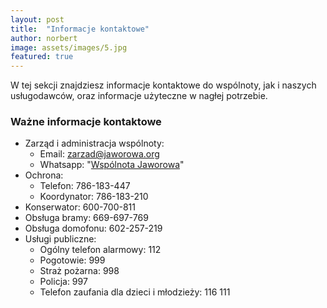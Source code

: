 ```yaml
---
layout: post
title:  "Informacje kontaktowe"
author: norbert
image: assets/images/5.jpg
featured: true
---
```

W tej sekcji znajdziesz informacje kontaktowe do wspólnoty, jak i naszych usługodawców, oraz informacje użyteczne w nagłej potrzebie.

### Ważne informacje kontaktowe
* Zarząd i administracja wspólnoty:
  * <span>Email:  <a href="mailto: zarzad@jaworowa.org" class="text-decoration-none text-muted" style="text-decoration: underline">zarzad@jaworowa.org</a></span>
  * <span>Whatsapp: "<a href="/whatsapp" class="text-decoration-none text-muted" style="text-decoration: underline">Wspólnota Jaworowa</a>"</span>
* Ochrona:
  * Telefon: 786-183-447
  * Koordynator: 786-183-210
* Konserwator: 600-700-811
* Obsługa bramy: 669-697-769
* Obsługa domofonu: 602-257-219
* Usługi publiczne:
  * Ogólny telefon alarmowy: 112
  * Pogotowie: 999
  * Straż pożarna: 998
  * Policja: 997
  * Telefon zaufania dla dzieci i młodzieży: 116 111